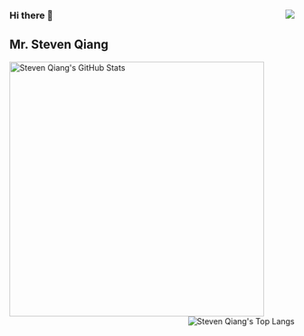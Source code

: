<h3>Hi there 👋 <img src="https://visitor-badge.glitch.me/badge?page_id=qiangmouren" align="right"/> </h3>
<h2>Mr. Steven Qiang</h2>

<img title="Steven Qiang's GitHub Stats"  align="left"  src="https://github-readme-stats.vercel.app/api?username=qiangmouren&hide=issues&show_icons=true&hide_border=true" alt="Steven Qiang's GitHub Stats" width="450"/>
<img title="Steven Qiang's Top Langs"  align="right"  src="https://github-readme-stats.vercel.app/api/top-langs/?username=qiangmouren&layout=compact&hide=html&hide_border=true" alt="Steven Qiang's Top Langs"/>
